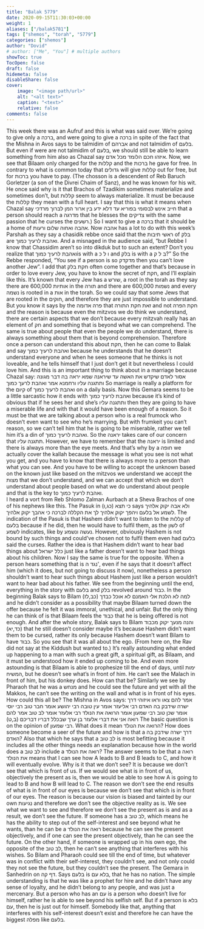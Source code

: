 ```yaml
---
title: "Balak 5779"
date: 2020-09-15T11:30:03+00:00
weight: 1
aliases: ["/balak5781"]
tags: ["shemos", "torah", "5779"]
categories: ["shemos"]
author: "Dovid"
# author: ["Me", "You"] # multiple authors
showToc: true
TocOpen: false
draft: false
hidemeta: false
disableShare: false
cover:
    image: "<image path/url>"
    alt: "<alt text>"
    caption: "<text>"
    relative: false
comments: false
---
```

This week there was an Aufruf and this is what was said over.
We’re going to give only a ברכה, and were going to give a ברכה in spite of the fact that the Mishna in Avos says to be talmidim of אברהם and not talmidim of בלעם. But even if were are not talmidim of בלעם, we should still be able to learn something from him also as Chazal say איזהו חכם הלומד מכל אדם. Now, we see that Bilaam only charged for the קללות and the ברכות he gave for free. In contrary to what is common today that גדולים will give קללות out for free, but for  ברכות you have to pay.
(The chosson is a descendent of Reb Baruch Gorletzer (a son of the Divrei Chaim of Sanz), and he was known for his wit. He once said why is it that Brachos of Tzadikim sometimes materialize and sometimes don’t, but קללות seem to always materialize. It must be because the קללות they mean with a full heart.
I say that this is what it means when Chazal say חייב אינש לבסומי בפוריא עד דלא ידע בין ארור המן לברוך מרדכי that a person should reach a מדרגה that he blesses the צדיקים with the same passion that he curses the רשעים.)
So I want to give a ברכה that it should be a home of אהבה ואחוה שלום ורעות. Now אהבה has a lot to do with this week’s Parshah as they say a chasidik rebbe once said that the ראשי תיבות of בלק are ואהבת לרעיך כמוך. And a misnaged in the audience said, “but Rebbe I know that Chassidim aren’t so into dikduk but to such an extent? Don’t you realize that ואהבת לרעיך כמוךis with a ו ל כ and בלק is with a ב ל ק?” So the Rebbe responded, “You see if a person is so מדקדק then you can’t love another Jew”.
I add that חקת בלק often come together and that’s because in order to love every Jew, you have to know the secret of חקת, and I’ll explain like this. It’s known that every Jew has a שורש, a root in the torah as they say there are 600,000 אותיות in the תורה and there are 600,000 נשמות and every נשמה is rooted in a אות in the torah. So we could say that some Jews that are rooted in the חוקים, and therefore they are just impossible to understand. But you know it says by the פרה אדומה that זאת חקת התורה and not חקת הפרה and the reason is because even the mitzvos we do think we understand, there are certain aspects that we don’t because every mitzvah really has an element of חק and something that is beyond what we can comprehend. The same is true about people that even the people we do understand, there is always something about them that is beyond comprehension. Therefore once a person can understand this about חקת, then he can come to Balak and say ואהבת לרעיך כמוך because he understands that he doesn’t understand everyone and when he sees someone that he thinks is not loveable, and he tells himself that I just don’t get it but nevertheless I could love him.
And this is an important thing to think about in a marriage because Chazal say:
אסור לאדם שיקדש את האשה עד שיראנה שמא יראה בה דבר מגונה ותתגנה עליו ורחמנא אמר ואהבת לרעך כמוך
So marriage is really a platform for the קיום of ואהבת לרעיך כמוך on a daily basis. Now this Gemara seems to be a little sarcastic how it ends with ואהבת לרעיך כמוך because it’s kind of obvious that if he sees her and she’s ותתגנה עליו then they are going to have a miserable life and with that it would have been enough of a reason. So it must be that we are talking about a person who is a real frumock who doesn’t even want to see who he’s marrying. But with frumkeit you can’t reason, so we can’t tell him that he is going to be miserable, rather we tell him it’s a din of ואהבת לרעיך כמוך.
So the יראנה takes care of our concern that תתגנה עליו. However, we have to remember that the יראנה is limited and there is always more than the eye meets. And that’s why by a חופה we actually cover the kallah because the message is what you see is not what you get, and you have to know that there is always more to a person than what you can see. And you have to be willing to accept the unknown based on the known just like based on the mitzvos we understand we accept the מצות that we don’t understand, and we can accept that which we don’t understand about people based on what we do understand about people and that is the key to ואהבת לרעיך כמוך.  
I heard a vort from Reb Shlomo Zalman Aurbach at a Sheva Brachos of one of his nephews like this. The Pasuk in כי תצא (כג,ו) says ולא אבה יקוק אלהיך לשמע אל בלעם ויהפך יקוק אלהיך לך את הקללה לברכה כי אהבך יקוק אלהיך. The indication of the Pasuk is that Hashem didn’t want to listen to the קללות of בלעם because if he did, then he would have to fulfil them, as the לשון of לשמע indicates, like by נעשה ונשמע. However, obviously Hashem is not bound by such things and could’ve chosen not to fulfil them even had בלעם said the curses. Rather the idea is that Hashem didn’t want to hear bad things about כלל ישראל just like a father doesn’t want to hear bad things about his children.
Now I say the same is true for the opposite. When a person hears something that is נגד ה', even if he says that it doesn’t affect him (which it does, but not going to discuss it now), nonetheless a person shouldn’t want to hear such things about Hashem just like a person wouldn’t want to hear bad about his father.
We see from the beginning until the end, everything in the story with בלעם and בלק revolved around כבוד. In the beginning Balak says to Bilam למה לא הלכת אלי האמנם לא אוכל כבדך (כב,לז) and he didn’t consider as a possibility that maybe Bilaam turned down the offer because he felt it was immoral, unethical, and unfair. But the only thing he can think of is that Bilaam feels the כבוד that he is being offered is not enough. And after the whole story, Balak says to Bilam והנה מנעך יקוק מכבוד (כד,יא) that he still doesn’t consider maybe it’s because Hashem didn’t want them to be cursed, rather its only because Hashem doesn’t want Bilam to have כבוד. So you see that it was all about the ego.
(From here on, the Rav did not say at the Kiddush but wanted to.)
It’s really astounding what ended up happening to a man with such a great gift, a spiritual gift, as Bilaam, and it must be understood how it ended up coming to be. And even more astounding is that Bilaam is able to prophesize till the end of days, until ימות המשיח, but he doesn’t see what’s in front of him. He can’t see the Malach in front of him, but his donkey does. How can that be? Similarly we see by Pharaoh that he was a מנחש and he could see the future and yet with all the Makkos, he can’t see the writing on the wall and what is in front of his eyes. How could this all be?
The Mishna in Avos says:
אמר להם צאו וראו איזוהי דרך ישרה שידבק בה האדם רבי אליעזר אומר עין טובה רבי יהושע אומר חבר טוב רבי יוסי אומר שכן טוב רבי שמעון אומר הרואה את הנולד רבי אלעזר אומר לב טוב אמר להם רואה אני את דברי אלעזר בן ערך שבכלל דבריו דבריכם (ב,ט)
The basic question is on the opinion of רבי שמעון. What does it mean הרואה את הנולד? How does someone become a seer of the future and how is that a דרך ישרה שידבק בה האדם? Also that which he says that a לב טוב is most befitting because it includes all the other things needs an explanation because how in the world does a לב טוב include a רואה את הנולד?
The answer seems to be that a רואה את הנולד means that I can see how A leads to B and B leads to C, and how it will eventually evolve. Why is it that we don’t see? It is because we don’t see that which is front of us. If we would see what is in front of us, objectively the present as is, then we would be able to see how A is going to lead to B and how B will lead to C. The reason we don’t see the end results of what is in front of our eyes is because we don’t see that which is in front of our eyes. The reason is because our vision is biased and tainted by our own נגיעות and therefore we don’t see the objective reality as is. We see what we want to see and therefore we don’t see the present as is and as a result, we don’t see the future.
If someone has a לב טוב, which means he has the ability to step out of the self-interest and see beyond what he wants, than he can be a רואה את הנולד because he can see the present objectively, and if one can see the present objectively, than he can see the future. On the other hand, if someone is wrapped up in his own ego, the opposite of the לב טוב, then he can’t see anything that interferes with his wishes. So Bilam and Pharaoh could see till the end of time, but whatever was in conflict with their self-interest, they couldn’t see, and not only could they not see the future, but they couldn’t see the present.
The Gemara in Sanhedrin on דף קה. Says בלעם is בלא עם, that he has no nation. The simple understanding is that he was like a prophet for hire and he didn’t have any sense of loyalty, and he didn’t belong to any people, and was just a mercenary. But a person who has an עם is a person who doesn’t live for himself, rather he is able to see beyond his selfish self. But if a person is בלא עם, then he is just out for himself. Somebody like that, anything that interferes with his self-interest doesn’t exist and therefore he can have the biggest מפלה like בלעם.
